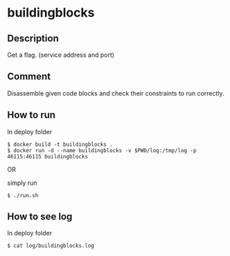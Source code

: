 # buildingblocks

## Description
Get a flag.
(service address and port)

## Comment
Disassemble given code blocks and check their constraints to run correctly.

## How to run

In deploy folder
```
$ docker build -t buildingblocks .
$ docker run -d --name buildingblocks -v $PWD/log:/tmp/log -p 46115:46115 buildingblocks
```

OR

simply run
```
$ ./run.sh
```

## How to see log

In deploy folder

```
$ cat log/buildingblocks.log
```
